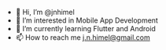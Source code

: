 - 👋 Hi, I’m @jnhimel
- 👀 I’m interested in Mobile App Development
- 🌱 I’m currently learning Flutter and Android
- 📫 How to reach me j.n.himel@gmail.com

<!---
jnhimel/jnhimel is a ✨ special ✨ repository because its `README.md` (this file) appears on your GitHub profile.
You can click the Preview link to take a look at your changes.
--->
